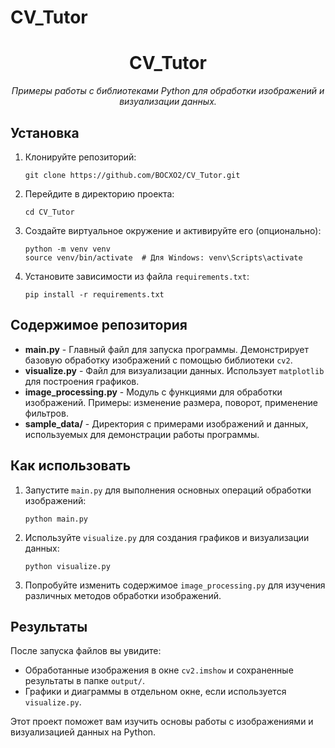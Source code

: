# CV_Tutor
<h1 align="center">CV_Tutor</h1>

<p align="center">
  <em>Примеры работы с библиотеками Python для обработки изображений и визуализации данных.</em>
</p>

## Установка

<ol>
  <li>Клонируйте репозиторий:
    <pre><code>git clone https://github.com/BOCXO2/CV_Tutor.git</code></pre>
  </li>
  <li>Перейдите в директорию проекта:
    <pre><code>cd CV_Tutor</code></pre>
  </li>
  <li>Создайте виртуальное окружение и активируйте его (опционально):
    <pre><code>python -m venv venv
source venv/bin/activate  # Для Windows: venv\Scripts\activate</code></pre>
  </li>
  <li>Установите зависимости из файла <code>requirements.txt</code>:
    <pre><code>pip install -r requirements.txt</code></pre>
  </li>
</ol>

## Содержимое репозитория

<ul>
  <li><strong>main.py</strong> - Главный файл для запуска программы. Демонстрирует базовую обработку изображений с помощью библиотеки <code>cv2</code>.</li>
  <li><strong>visualize.py</strong> - Файл для визуализации данных. Использует <code>matplotlib</code> для построения графиков.</li>
  <li><strong>image_processing.py</strong> - Модуль с функциями для обработки изображений. Примеры: изменение размера, поворот, применение фильтров.</li>
  <li><strong>sample_data/</strong> - Директория с примерами изображений и данных, используемых для демонстрации работы программы.</li>
</ul>

## Как использовать

<ol>
  <li>Запустите <code>main.py</code> для выполнения основных операций обработки изображений:
    <pre><code>python main.py</code></pre>
  </li>
  <li>Используйте <code>visualize.py</code> для создания графиков и визуализации данных:
    <pre><code>python visualize.py</code></pre>
  </li>
  <li>Попробуйте изменить содержимое <code>image_processing.py</code> для изучения различных методов обработки изображений.</li>
</ol>

## Результаты

<p>
  После запуска файлов вы увидите:
</p>

<ul>
  <li>Обработанные изображения в окне <code>cv2.imshow</code> и сохраненные результаты в папке <code>output/</code>.</li>
  <li>Графики и диаграммы в отдельном окне, если используется <code>visualize.py</code>.</li>
</ul>

<p>Этот проект поможет вам изучить основы работы с изображениями и визуализацией данных на Python.</p>

